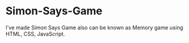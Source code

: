 # Simon-Says-Game
I've made Simon Says Game also can be known as Memory game using HTML, CSS, JavaScript. 
